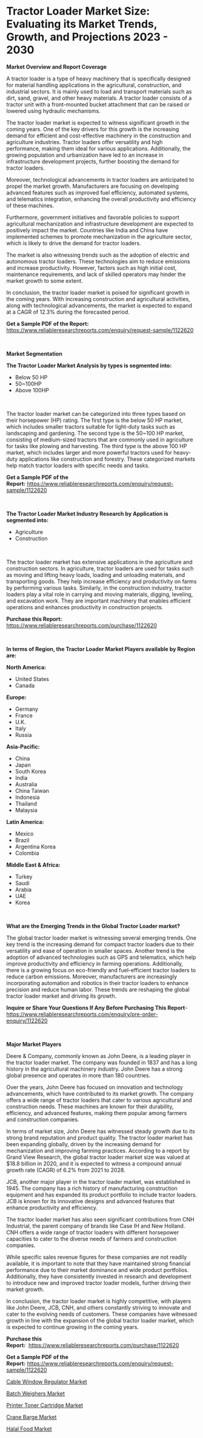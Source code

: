 <p><h1>Tractor Loader Market Size: Evaluating its Market Trends, Growth, and Projections 2023 - 2030</h1></p><p><strong>Market Overview and Report Coverage</strong></p>
<p><p>A tractor loader is a type of heavy machinery that is specifically designed for material handling applications in the agricultural, construction, and industrial sectors. It is mainly used to load and transport materials such as dirt, sand, gravel, and other heavy materials. A tractor loader consists of a tractor unit with a front-mounted bucket attachment that can be raised or lowered using hydraulic mechanisms.</p><p>The tractor loader market is expected to witness significant growth in the coming years. One of the key drivers for this growth is the increasing demand for efficient and cost-effective machinery in the construction and agriculture industries. Tractor loaders offer versatility and high performance, making them ideal for various applications. Additionally, the growing population and urbanization have led to an increase in infrastructure development projects, further boosting the demand for tractor loaders.</p><p>Moreover, technological advancements in tractor loaders are anticipated to propel the market growth. Manufacturers are focusing on developing advanced features such as improved fuel efficiency, automated systems, and telematics integration, enhancing the overall productivity and efficiency of these machines.</p><p>Furthermore, government initiatives and favorable policies to support agricultural mechanization and infrastructure development are expected to positively impact the market. Countries like India and China have implemented schemes to promote mechanization in the agriculture sector, which is likely to drive the demand for tractor loaders.</p><p>The market is also witnessing trends such as the adoption of electric and autonomous tractor loaders. These technologies aim to reduce emissions and increase productivity. However, factors such as high initial cost, maintenance requirements, and lack of skilled operators may hinder the market growth to some extent.</p><p>In conclusion, the tractor loader market is poised for significant growth in the coming years. With increasing construction and agricultural activities, along with technological advancements, the market is expected to expand at a CAGR of 12.3% during the forecasted period.</p></p>
<p><strong>Get a Sample PDF of the Report:</strong> <a href="https://www.reliableresearchreports.com/enquiry/request-sample/1122620">https://www.reliableresearchreports.com/enquiry/request-sample/1122620</a></p>
<p>&nbsp;</p>
<p><strong>Market Segmentation</strong></p>
<p><strong>The Tractor Loader Market Analysis by types is segmented into:</strong></p>
<p><ul><li>Below 50 HP</li><li>50~100HP</li><li>Above 100HP</li></ul></p>
<p>&nbsp;</p>
<p><p>The tractor loader market can be categorized into three types based on their horsepower (HP) rating. The first type is the below 50 HP market, which includes smaller tractors suitable for light-duty tasks such as landscaping and gardening. The second type is the 50~100 HP market, consisting of medium-sized tractors that are commonly used in agriculture for tasks like plowing and harvesting. The third type is the above 100 HP market, which includes larger and more powerful tractors used for heavy-duty applications like construction and forestry. These categorized markets help match tractor loaders with specific needs and tasks.</p></p>
<p><strong>Get a Sample PDF of the Report:</strong>&nbsp;<a href="https://www.reliableresearchreports.com/enquiry/request-sample/1122620">https://www.reliableresearchreports.com/enquiry/request-sample/1122620</a></p>
<p>&nbsp;</p>
<p><strong>The Tractor Loader Market Industry Research by Application is segmented into:</strong></p>
<p><ul><li>Agriculture</li><li>Construction</li></ul></p>
<p>&nbsp;</p>
<p><p>The tractor loader market has extensive applications in the agriculture and construction sectors. In agriculture, tractor loaders are used for tasks such as moving and lifting heavy loads, loading and unloading materials, and transporting goods. They help increase efficiency and productivity on farms by performing various tasks. Similarly, in the construction industry, tractor loaders play a vital role in carrying and moving materials, digging, leveling, and excavation work. They are important machinery that enables efficient operations and enhances productivity in construction projects.</p></p>
<p><strong>Purchase this Report:</strong>&nbsp; <a href="https://www.reliableresearchreports.com/purchase/1122620">https://www.reliableresearchreports.com/purchase/1122620</a></p>
<p>&nbsp;</p>
<p><strong>In terms of Region, the Tractor Loader Market Players available by Region are:</strong></p>
<p>
    <p> <strong> North America: </strong>
        <ul>
            <li>United States</li>
            <li>Canada</li>
        </ul>
        </p> 
    <p> <strong> Europe: </strong>
        <ul>
            <li>Germany</li>
            <li>France</li>
            <li>U.K.</li>
            <li>Italy</li>
            <li>Russia</li>
        </ul>
        </p> 
    <p> <strong> Asia-Pacific: </strong>
        <ul>
            <li>China</li>
            <li>Japan</li>
            <li>South Korea</li>
            <li>India</li>
            <li>Australia</li>
            <li>China Taiwan</li>
            <li>Indonesia</li>
            <li>Thailand</li>
            <li>Malaysia</li>
        </ul>
        </p> 
    <p> <strong> Latin America: </strong>
        <ul>
            <li>Mexico</li>
            <li>Brazil</li>
            <li>Argentina Korea</li>
            <li>Colombia</li>
        </ul>
        </p> 
    <p> <strong> Middle East & Africa: </strong>
        <ul>
            <li>Turkey</li>
            <li>Saudi</li>
            <li>Arabia</li>
            <li>UAE</li>
            <li>Korea</li>
        </ul>
    </p>
    </p>
<p>&nbsp;</p>
<p><strong>What are the Emerging Trends in the Global Tractor Loader market?</strong></p>
<p><p>The global tractor loader market is witnessing several emerging trends. One key trend is the increasing demand for compact tractor loaders due to their versatility and ease of operation in smaller spaces. Another trend is the adoption of advanced technologies such as GPS and telematics, which help improve productivity and efficiency in farming operations. Additionally, there is a growing focus on eco-friendly and fuel-efficient tractor loaders to reduce carbon emissions. Moreover, manufacturers are increasingly incorporating automation and robotics in their tractor loaders to enhance precision and reduce human labor. These trends are reshaping the global tractor loader market and driving its growth.</p></p>
<p><strong>Inquire or Share Your Questions If Any Before Purchasing This Report</strong>- <a href="https://www.reliableresearchreports.com/enquiry/pre-order-enquiry/1122620">https://www.reliableresearchreports.com/enquiry/pre-order-enquiry/1122620</a></p>
<p>&nbsp;</p>
<p><strong>Major Market Players</strong></p>
<p><p>Deere & Company, commonly known as John Deere, is a leading player in the tractor loader market. The company was founded in 1837 and has a long history in the agricultural machinery industry. John Deere has a strong global presence and operates in more than 180 countries.</p><p>Over the years, John Deere has focused on innovation and technology advancements, which have contributed to its market growth. The company offers a wide range of tractor loaders that cater to various agricultural and construction needs. These machines are known for their durability, efficiency, and advanced features, making them popular among farmers and construction companies.</p><p>In terms of market size, John Deere has witnessed steady growth due to its strong brand reputation and product quality. The tractor loader market has been expanding globally, driven by the increasing demand for mechanization and improving farming practices. According to a report by Grand View Research, the global tractor loader market size was valued at $18.8 billion in 2020, and it is expected to witness a compound annual growth rate (CAGR) of 6.2% from 2021 to 2028.</p><p>JCB, another major player in the tractor loader market, was established in 1945. The company has a rich history of manufacturing construction equipment and has expanded its product portfolio to include tractor loaders. JCB is known for its innovative designs and advanced features that enhance productivity and efficiency.</p><p>The tractor loader market has also seen significant contributions from CNH Industrial, the parent company of brands like Case IH and New Holland. CNH offers a wide range of tractor loaders with different horsepower capacities to cater to the diverse needs of farmers and construction companies.</p><p>While specific sales revenue figures for these companies are not readily available, it is important to note that they have maintained strong financial performance due to their market dominance and wide product portfolios. Additionally, they have consistently invested in research and development to introduce new and improved tractor loader models, further driving their market growth.</p><p>In conclusion, the tractor loader market is highly competitive, with players like John Deere, JCB, CNH, and others constantly striving to innovate and cater to the evolving needs of customers. These companies have witnessed growth in line with the expansion of the global tractor loader market, which is expected to continue growing in the coming years.</p></p>
<p><strong>Purchase this Report:</strong>&nbsp;&nbsp;<a href="https://www.reliableresearchreports.com/purchase/1122620">https://www.reliableresearchreports.com/purchase/1122620</a></p>
<p></p>
<p><strong>Get a Sample PDF of the Report:</strong>&nbsp;<a href="https://www.reliableresearchreports.com/enquiry/request-sample/1122620">https://www.reliableresearchreports.com/enquiry/request-sample/1122620</a></p>
<p><p><a href="https://github.com/gshchiplitsov/Market-Research-Report-List-1/blob/main/cable-window-regulator-market.md">Cable Window Regulator Market</a></p><p><a href="https://www.linkedin.com/pulse/decoding-batch-weighers-market-deep-dive-latest-trends-p8qrc/">Batch Weighers Market</a></p><p><a href="https://medium.com/@miningmaster/printer-toner-cartridge-market-share-evolution-and-market-growth-trends-2023-2030-9de3ff19cfa4">Printer Toner Cartridge Market</a></p><p><a href="https://github.com/rahu1503/Market-Research-Report-List-1/blob/main/crane-barge-market.md">Crane Barge Market</a></p><p><a href="https://medium.com/@alesiabrahimi58/analyzing-halal-food-market-global-industry-perspective-and-forecast-2023-to-2030-301090c01132">Halal Food Market</a></p></p>